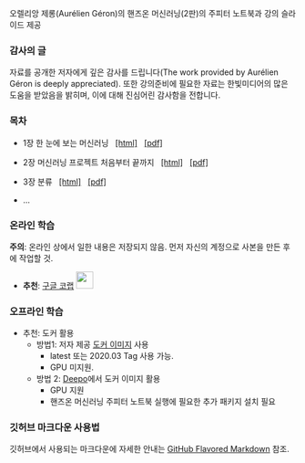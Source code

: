 오렐리앙 제롱(Aur&eacute;lien G&eacute;ron)의 핸즈온 머신러닝(2판)의 주피터 노트북과 강의 슬라이드 제공

### 감사의 글
자료를 공개한 저자에게 깊은 감사를 드립니다(The work provided by Aur&eacute;lien G&eacute;ron is deeply appreciated). 또한 강의준비에 필요한 자료는 한빛미디어의 많은 도움을 받았음을 밝히며, 이에 대해 진심어린 감사함을 전합니다.

### 목차

- 1장 한 눈에 보는 머신러닝 &nbsp;
    [[html]](./slides/handson-ml2-01.slides.html) &nbsp;
    [[pdf]](./slides/handson-ml2-01-slides.pdf)

- 2장 머신러닝 프로젝트 처음부터 끝까지 &nbsp;
    [[html]](./slides/handson-ml2-02.slides.html) &nbsp;
    [[pdf]](./slides/handson-ml2-02-slides.pdf)

- 3장 분류 &nbsp;
    [[html]](./slides/handson-ml2-03.slides.html) &nbsp;
    [[pdf]](./slides/handson-ml2-03-slides.pdf)

- ...

### 온라인 학습

**주의**: 온라인 상에서 일한 내용은 저장되지 않음. 먼저 자신의 계정으로 사본을 만든 후에 작업할 것.

- **추천**: [구글 코랩](https://colab.research.google.com/github/liganega/handson-ml2/blob/master/)
<a href="https://colab.research.google.com/github/liganega/handson-ml2/blob/master/"><img src="https://colab.research.google.com/img/colab_favicon.ico" width="30"/></a>

### 오프라인 학습

- 추천: 도커 활용
    - 방법1: 저자 제공 [도커 이미지](https://hub.docker.com/r/ageron/handson-ml2/tags) 사용
        * latest 또는 2020.03 Tag 사용 가능.
        * GPU 미지원.
    - 방법 2: [Deepo](https://github.com/ufoym/deepo)에서 도커 이미지 활용
        * GPU 지원
        * 핸즈온 머신러닝 주피터 노트북 실행에 필요한 추가 패키지 설치 필요
        

### 깃허브 마크다운 사용법 

깃허브에서 사용되는 마크다운에 자세한 안내는 [GitHub Flavored Markdown](https://guides.github.com/features/mastering-markdown/) 참조.